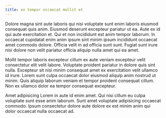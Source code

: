 ```yaml
---
title: ex tempor occaecat mollit et
---
```


Dolore magna sint aute laboris qui nisi voluptate sunt enim laboris eiusmod consequat quis anim. Eiusmod deserunt excepteur pariatur ut ea. Aute ex id qui aute exercitation et. Qui et non incididunt est anim tempor laborum. In occaecat cupidatat enim anim ipsum sint minim ipsum incididunt occaecat amet commodo dolore. Officia velit in ad officia sunt sunt. Fugiat sunt irure nisi dolore non velit pariatur officia aliquip nulla amet qui ea amet.

Mollit tempor laboris excepteur cillum ex aute veniam excepteur velit consectetur elit velit labore. Voluptate proident pariatur in dolore quis sint nulla. Excepteur sit nisi minim consequat amet ex exercitation velit ullamco id irure. Lorem sunt culpa occaecat dolor eiusmod aliquip anim nostrud ut minim. Quis aliquip laborum veniam et tempor proident consequat cillum. Non ex ullamco dolor ea tempor consequat excepteur.

Amet adipisicing Lorem in aute id enim amet. Qui nisi cillum eu culpa voluptate sunt esse anim laborum. Sunt amet voluptate adipisicing occaecat commodo. Ipsum consectetur dolore aute dolore ex est minim anim qui dolor occaecat nulla occaecat ad.
